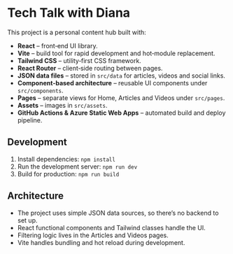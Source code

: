 ﻿# Tech Talk with Diana

This project is a personal content hub built with:

- **React** – front‑end UI library.
- **Vite** – build tool for rapid development and hot‑module replacement.
- **Tailwind CSS** – utility‑first CSS framework.
- **React Router** – client‑side routing between pages.
- **JSON data files** – stored in `src/data` for articles, videos and social links.
- **Component‑based architecture** – reusable UI components under `src/components`.
- **Pages** – separate views for Home, Articles and Videos under `src/pages`.
- **Assets** – images in `src/assets`.
- **GitHub Actions & Azure Static Web Apps** – automated build and deploy pipeline.

## Development

1. Install dependencies: `npm install`
2. Run the development server: `npm run dev`
3. Build for production: `npm run build`

## Architecture

- The project uses simple JSON data sources, so there’s no backend to set up.
- React functional components and Tailwind classes handle the UI.
- Filtering logic lives in the Articles and Videos pages.
- Vite handles bundling and hot reload during development.

